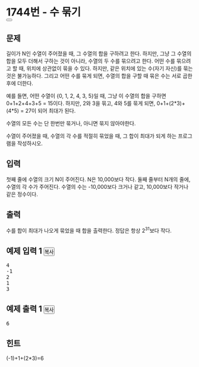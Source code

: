 <div class="col-md-12">
			<div class="page-header">
				<h1><span class="printable">1744번 - </span><span id="problem_title">수 묶기</span>
				<span class="label-success problem-label"></span><span class="label-purple problem-label"></span>				<div class="btn-group pull-right problem-button">
																										<button class="btn btn-default" type="button" id="favorite_button" data-favorite="0"><span class="glyphicon glyphicon-star-empty" id="favorite_image"></span></button>
																																						</div>
				</h1>
			</div>
		</div>
<div id="problem-body">
			<div class="col-md-12">
				<section id="description" class="problem-section">
				<div class="headline">
				<h2>문제</h2>
				</div>
				<div id="problem_description" class="problem-text">
				<p>길이가 N인 수열이 주어졌을 때, 그 수열의 합을 구하려고 한다. 하지만, 그냥 그 수열의 합을 모두 더해서 구하는 것이 아니라, 수열의 두 수를 묶으려고 한다. 어떤 수를 묶으려고 할 때, 위치에 상관없이 묶을 수 있다. 하지만, 같은 위치에 있는 수(자기 자신)를&nbsp;묶는 것은 불가능하다. 그리고 어떤 수를 묶게 되면, 수열의 합을 구할 때 묶은 수는 서로 곱한 후에 더한다.</p>
<p>예를 들면, 어떤 수열이 {0, 1, 2, 4, 3, 5}일 때, 그냥 이 수열의 합을 구하면 0+1+2+4+3+5 = 15이다. 하지만, 2와 3을 묶고, 4와 5를 묶게 되면, 0+1+(2*3)+(4*5) = 27이 되어 최대가 된다.</p>
<p>수열의 모든 수는 단 한번만 묶거나, 아니면 묶지 않아야한다.</p>
<p>수열이 주어졌을 때, 수열의 각 수를 적절히 묶었을 때, 그 합이 최대가 되게 하는 프로그램을 작성하시오.</p>
				</div>
				</section>
			</div>
										<div class="col-md-12">
					<section id="input" class="problem-section">
					<div class="headline">
					<h2>입력</h2>
					</div>
					<div id="problem_input" class="problem-text">
					<p>첫째 줄에 수열의 크기 N이 주어진다. N은 10,000보다 작다. 둘째 줄부터 N개의 줄에, 수열의 각 수가 주어진다. 수열의 수는 -10,000보다 크거나 같고, 10,000보다 작거나 같은 정수이다.</p>
					</div>
					</section>
				</div>
				<div class="col-md-12">
					<section id="output" class="problem-section">
					<div class="headline">
					<h2>출력</h2>
					</div>
					<div id="problem_output" class="problem-text">
					<p>수를 합이 최대가 나오게 묶었을 때&nbsp;합을&nbsp;출력한다. 정답은 항상 2<sup>31</sup>보다 작다.</p>
					</div>
					</section>
				</div>
						<div class="col-md-12">
			<section id="limit" style="display:none;" class="problem-section">
			<div class="headline">
			<h2>제한</h2>
			</div>
			<div id="problem_limit" class="problem-text">
						</div>
			</section>
			</div>
																	<div class="col-md-12">
				<div class="row">
					<div class="col-md-6">
						<section id="sampleinput1">
						<div class="headline">
						<h2>예제 입력 1
							<button type="button" class="btn btn-link copy-button" style="padding: 0px;" data-clipboard-target="#sample-input-1">복사</button>
						</h2>
						</div>
						<pre class="sampledata" id="sample-input-1">4
-1
2
1
3
</pre>
						</section>
					</div>
					<div class="col-md-6">
						<section id="sampleoutput1">
						<div class="headline">
						<h2>예제 출력 1
							<button type="button" class="btn btn-link copy-button" style="padding: 0px;" data-clipboard-target="#sample-output-1">복사</button>
						</h2>
						</div>
						<pre class="sampledata" id="sample-output-1">6
</pre>
						</section>
					</div>
									</div>
				</div>
										<div class="col-md-12">
				<section id="hint" class="problem-section">
				<div class="headline">
				<h2>힌트</h2>
				</div>
				<div id="problem_hint" class="problem-text">
				<p>(-1)+1+(2*3)=6</p>
				</div>
				</section>
			</div>
								</div>
